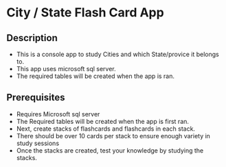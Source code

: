 # City / State Flash Card App
## Description

* This is a console app to study Cities and which State/provice it belongs to.
* This app uses microsoft sql server. 
* The required tables will be created when the app is ran.

## Prerequisites

- Requires Microsoft sql server
- The Required tables will be created when the app is first ran.
- Next, create stacks of flashcards and flashcards in each stack.
- There should be over 10 cards per stack to ensure enough variety in study sessions
- Once the stacks are created, test your knowledge by studying the stacks.

